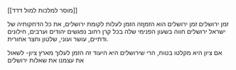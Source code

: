 [[מוסר למלכות למול דדד]]

זמן ירושלים
זמן ירושלים הוא הזמןזה הזמן לעלות לקומת ירושלים,
את כל הדחקותיה של ישראל ירושלים חווה בשעון הפנימי שלה
בכל קרן רחוב נפגשים יהודים וערבים, חילונים ודתיים, עושר ועוני, שלטון וחצר אחורית.

אם ציון היא מקלטו בטוח, הרי שירושלים היא היעוד
זה הזמן לעלוך מארץ ציון- לשאול את עצמנו את שאלות ירושלים

